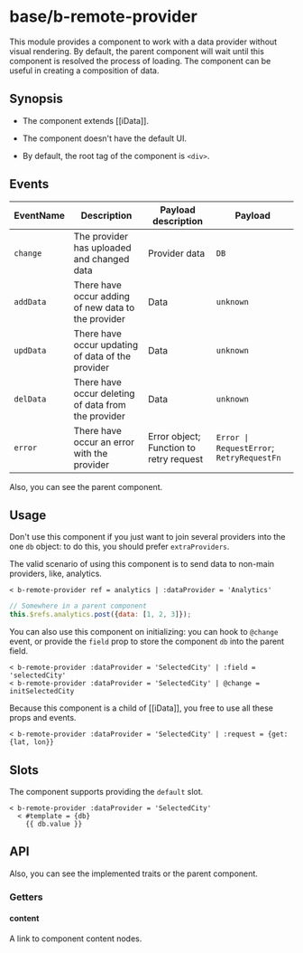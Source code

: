# base/b-remote-provider

This module provides a component to work with a data provider without visual rendering.
By default, the parent component will wait until this component is resolved the process of loading.
The component can be useful in creating a composition of data.

## Synopsis

* The component extends [[iData]].

* The component doesn't have the default UI.

* By default, the root tag of the component is `<div>`.

## Events

| EventName     | Description                                            | Payload description                     | Payload                                   |
| ------------- | ------------------------------------------------------ | --------------------------------------- | ----------------------------------------- |
| `change`      | The provider has uploaded and changed data             | Provider data                           | `DB`                                      |
| `addData`     | There have occur adding of new data to the provider    | Data                                    | `unknown`                                 |
| `updData`     | There have occur updating of data of the provider      | Data                                    | `unknown`                                 |
| `delData`     | There have occur deleting of data from the provider    | Data                                    | `unknown`                                 |
| `error`       | There have occur an error with the provider            | Error object; Function to retry request | `Error \| RequestError`; `RetryRequestFn` |

Also, you can see the parent component.

## Usage

Don't use this component if you just want to join several providers into the one `db` object: to do this, you should prefer `extraProviders`.

The valid scenario of using this component is to send data to non-main providers, like, analytics.

```
< b-remote-provider ref = analytics | :dataProvider = 'Analytics'
```

```js
// Somewhere in a parent component
this.$refs.analytics.post({data: [1, 2, 3]});
```

You can also use this component on initializing: you can hook to `@change` event, or provide the `field` prop to store the component `db` into the parent field.

```
< b-remote-provider :dataProvider = 'SelectedCity' | :field = 'selectedCity'
< b-remote-provider :dataProvider = 'SelectedCity' | @change = initSelectedCity
```

Because this component is a child of [[iData]], you free to use all these props and events.

```
< b-remote-provider :dataProvider = 'SelectedCity' | :request = {get: {lat, lon}}
```

## Slots

The component supports providing the `default` slot.

```
< b-remote-provider :dataProvider = 'SelectedCity'
  < #template = {db}
    {{ db.value }}
```

## API

Also, you can see the implemented traits or the parent component.

### Getters

#### content

A link to component content nodes.
